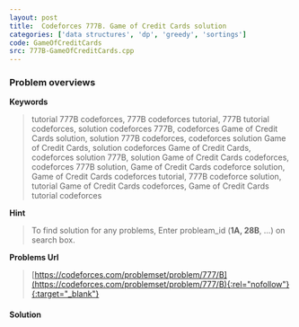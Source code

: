 ```yaml
---
layout: post
title:  Codeforces 777B. Game of Credit Cards solution
categories: ['data structures', 'dp', 'greedy', 'sortings']
code: GameOfCreditCards
src: 777B-GameOfCreditCards.cpp
---
```

### **Problem overviews**

**Keywords**
> tutorial 777B codeforces, 777B codeforces tutorial, 777B tutorial codeforces, solution codeforces 777B, codeforces Game of Credit Cards solution, solution 777B codeforces, codeforces solution Game of Credit Cards, solution codeforces Game of Credit Cards, codeforces solution 777B, solution Game of Credit Cards codeforces, codeforces 777B solution, Game of Credit Cards codeforce solution, Game of Credit Cards codeforces tutorial, 777B codeforce solution, tutorial Game of Credit Cards codeforces, Game of Credit Cards tutorial codeforces

**Hint**
> To find solution for any problems, Enter probleam_id (**1A, 28B**, ...) on search box. 

**Problems Url**
> [https://codeforces.com/problemset/problem/777/B](https://codeforces.com/problemset/problem/777/B){:rel="nofollow"}{:target="_blank"}

#### **Solution**




